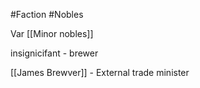 #Faction 
#Nobles 

Var [[Minor nobles]]

insignicifant - brewer

[[James Brewver]] - External trade minister